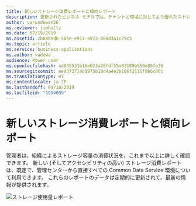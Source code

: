 ```yaml
---
title: 新しいストレージ消費レポートと傾向レポート
description: 更新されたビジネス モデルでは、テナントと環境に対してより優れたストレージ レポートが提供されます。
author: varundewan26
ms.reviewer: jimholtz
ms.date: 07/19/2019
ms.assetid: 2b88bed6-565e-e911-a973-000d3a1c79c5
ms.topic: article
ms.service: business-applications
ms.author: vadewa
audience: Power user
ms.openlocfilehash: ad635531b16e023a28fdf55a03189b950e86fe36
ms.sourcegitcommit: eed373714b1975b10d4a4e3b186f2116f9b6c06c
ms.translationtype: HT
ms.contentlocale: ja-JP
ms.lasthandoff: 09/10/2019
ms.locfileid: "1994099"
---
```

# <a name="new-storage-consumption-and-trend-reports"></a>新しいストレージ消費レポートと傾向レポート



管理者は、組織によるストレージ容量の消費状況を、これまで以上に詳しく確認できます。 新しい (そしてアクセシビリティの高い) ストレージ消費レポートは、既定で、管理センターから直接すべての Common Data Service 環境について利用できます。 これらのレポートのデータは定期的に更新されて、最新の情報が提供されます。

![ストレージ使用量レポート](media/storage-consumption-1.jpg "ストレージ使用量レポート")
